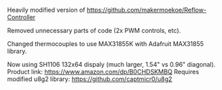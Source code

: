 Heavily modified version of https://github.com/makermoekoe/Reflow-Controller

Removed unnecessary parts of code (2x PWM controls, etc).

Changed thermocouples to use MAX31855K with Adafruit MAX31855 library.

Now using SH1106 132x64 dispaly (much larger, 1.54" vs 0.96" diagonal).
Product link: https://www.amazon.com/dp/B0CHDSKMBQ
Requires modified u8g2 library: https://github.com/captmicr0/u8g2
